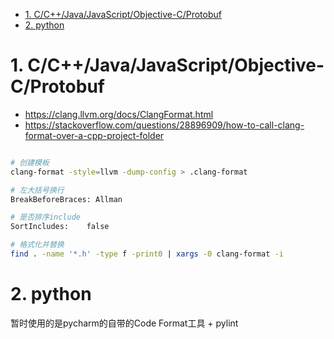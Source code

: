 

<!-- TOC -->

- [1. C/C++/Java/JavaScript/Objective-C/Protobuf](#1-ccjavajavascriptobjective-cprotobuf)
- [2. python](#2-python)

<!-- /TOC -->

<a id="markdown-1-ccjavajavascriptobjective-cprotobuf" name="1-ccjavajavascriptobjective-cprotobuf"></a>
# 1. C/C++/Java/JavaScript/Objective-C/Protobuf

* https://clang.llvm.org/docs/ClangFormat.html
* https://stackoverflow.com/questions/28896909/how-to-call-clang-format-over-a-cpp-project-folder

```bash

# 创建模板
clang-format -style=llvm -dump-config > .clang-format

# 左大括号换行
BreakBeforeBraces: Allman

# 是否排序include
SortIncludes:    false

# 格式化并替换
find . -name '*.h' -type f -print0 | xargs -0 clang-format -i

```


<a id="markdown-2-python" name="2-python"></a>
# 2. python

暂时使用的是pycharm的自带的Code Format工具 + pylint 
